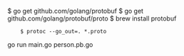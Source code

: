 $ go get github.com/golang/protobuf
$ go get github.com/golang/protobuf/proto
$ brew install protobuf

```
	$ protoc --go_out=. *.proto
```
go run main.go person.pb.go 
